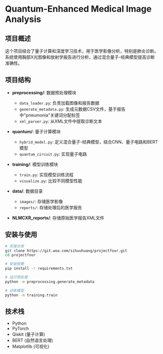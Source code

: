 # Quantum-Enhanced Medical Image Analysis

## 项目概述
这个项目结合了量子计算和深度学习技术，用于医学影像分析，特别是肺炎诊断。系统使用胸部X光图像和放射学报告进行分析，通过混合量子-经典模型提高诊断准确性。

## 项目结构
- **preprocessing/**: 数据预处理模块
  - `data_loader.py`: 负责加载图像和报告数据
  - `generate_metadata.py`: 生成元数据CSV文件，基于报告中"pneumonia"关键词分配标签
  - `xml_parser.py`: 从XML文件中提取诊断文本

- **quantum/**: 量子计算模块
  - `hybrid_model.py`: 定义混合量子-经典模型，结合CNN、量子电路和BERT模型
  - `quantum_circuit.py`: 实现量子电路

- **training/**: 模型训练模块
  - `train.py`: 实现模型训练流程
  - `visualize.py`: 比较不同模型性能

- **data/**: 数据目录
  - `images/`: 存储医学影像
  - `reports/`: 存储处理后的医学报告

- **NLMCXR_reports/**: 存储原始医学报告XML文件

## 安装与使用
```bash
# 克隆仓库
git clone https://git.woa.com/sihuuhuang/projectfour.git
cd projectfour

# 安装依赖
pip install -r requirements.txt

# 运行预处理
python -m preprocessing.generate_metadata

# 训练模型
python -m training.train
```

## 技术栈
- Python
- PyTorch
- Qiskit (量子计算)
- BERT (自然语言处理)
- Matplotlib (可视化) 
